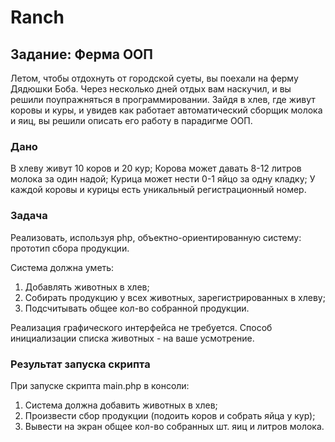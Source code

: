 # Ranch

## Задание: Ферма ООП
Летом, чтобы отдохнуть от городской суеты, вы поехали на ферму Дядюшки Боба. Через несколько дней отдых вам наскучил, и вы решили поупражняться в программировании. Зайдя в хлев, где живут коровы и куры, и увидев как работает автоматический сборщик молока и яиц, вы решили описать его работу в парадигме ООП.
### Дано
В хлеву живут 10 коров и 20 кур;
Корова может давать 8-12 литров молока за один надой;
Курица может нести 0-1 яйцо за одну кладку;
У каждой коровы и курицы есть уникальный регистрационный номер.
### Задача
Реализовать, используя php, объектно-ориентированную систему: прототип сбора продукции.

Система должна уметь:
1. Добавлять животных в хлев;
2. Собирать продукцию у всех животных, зарегистрированных в хлеву;
3. Подсчитывать общее кол-во собранной продукции.

Реализация графического интерфейса не требуется.
Способ инициализации списка животных - на ваше усмотрение.
### Результат запуска скрипта
При запуске скрипта main.php в консоли:
1. Система должна добавить животных в хлев;
2. Произвести сбор продукции (подоить коров и собрать яйца у кур);
3. Вывести на экран общее кол-во собранных шт. яиц и литров молока.
